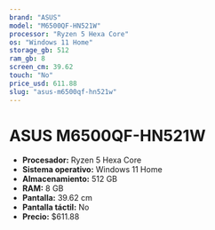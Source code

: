 ```yaml
---
brand: "ASUS"
model: "M6500QF-HN521W"
processor: "Ryzen 5 Hexa Core"
os: "Windows 11 Home"
storage_gb: 512
ram_gb: 8
screen_cm: 39.62
touch: "No"
price_usd: 611.88
slug: "asus-m6500qf-hn521w"
---
```


# ASUS M6500QF-HN521W

- **Procesador:** Ryzen 5 Hexa Core
- **Sistema operativo:** Windows 11 Home
- **Almacenamiento:** 512 GB
- **RAM:** 8 GB
- **Pantalla:** 39.62 cm
- **Pantalla táctil:** No
- **Precio:** $611.88
